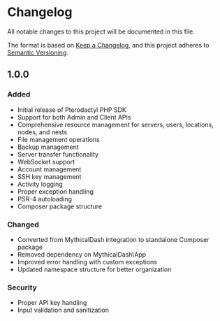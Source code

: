 # Changelog

All notable changes to this project will be documented in this file.

The format is based on [Keep a Changelog](https://keepachangelog.com/en/1.0.0/),
and this project adheres to [Semantic Versioning](https://semver.org/spec/v2.0.0.html).

## 1.0.0

### Added
- Initial release of Pterodactyl PHP SDK
- Support for both Admin and Client APIs
- Comprehensive resource management for servers, users, locations, nodes, and nests
- File management operations
- Backup management
- Server transfer functionality
- WebSocket support
- Account management
- SSH key management
- Activity logging
- Proper exception handling
- PSR-4 autoloading
- Composer package structure

### Changed
- Converted from MythicalDash integration to standalone Composer package
- Removed dependency on MythicalDash\App
- Improved error handling with custom exceptions
- Updated namespace structure for better organization

### Security
- Proper API key handling
- Input validation and sanitization
